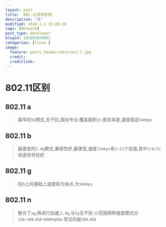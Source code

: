 ```yaml
---
layout: post
title:  802.11系列区别
description: "无"
modified: 2018-1-2 15:20:20
tags: [Network]
post_type: developer
blogid: 201801020002
categories: [linux ]
image:
  feature: posts_header/abstract-7.jpg
  credit:
  creditlink:
---
```


# 802.11区别
## 802.11 a
> 最早的`5G`模式,无干扰,面向专业,覆盖面积小,普及率差,速度稳定`54mbps`

## 802.11 b
> 最便宜的`2.4g`模式,兼容性好,最便宜,速度`11mbps`有`1~11`个信道,其中`1/6/11`信道信号较好

## 802.11 g
> 在b上的基础上速度较为快点,为`54mbps`

## 802.11 n
> 整合了`ag`,再进行加速,`2.4g`,与`5g`无干扰
> 小范围两种速度模式分`150~300`.`450~600`mpbs
> 常见的是`300`.`450`
